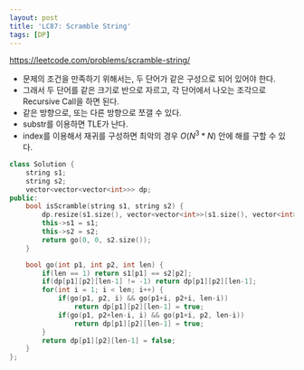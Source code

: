 ```yaml
---
layout: post
title: 'LC87: Scramble String'
tags: [DP]
---
```


<https://leetcode.com/problems/scramble-string/>

- 문제의 조건을 만족하기 위해서는, 두 단어가 같은 구성으로 되어 있어야 한다.
- 그래서 두 단어를 같은 크기로 반으로 자르고, 각 단어에서 나오는 조각으로 Recursive Call을 하면 된다.
- 같은 방향으로, 또는 다른 방향으로 쪼갤 수 있다.
- substr를 이용하면 TLE가 난다.
- index를 이용해서 재귀를 구성하면 최악의 경우 $O(N^3 * N)$ 안에 해를 구할 수 있다.

```c++
class Solution {
    string s1;
    string s2;
    vector<vector<vector<int>>> dp;
public:
    bool isScramble(string s1, string s2) {
        dp.resize(s1.size(), vector<vector<int>>(s1.size(), vector<int>(s1.size(), -1)));
        this->s1 = s1;
        this->s2 = s2;
        return go(0, 0, s2.size());
    }

    bool go(int p1, int p2, int len) {
        if(len == 1) return s1[p1] == s2[p2];
        if(dp[p1][p2][len-1] != -1) return dp[p1][p2][len-1];
        for(int i = 1; i < len; i++) {
            if(go(p1, p2, i) && go(p1+i, p2+i, len-i))
                return dp[p1][p2][len-1] = true;
            if(go(p1, p2+len-i, i) && go(p1+i, p2, len-i))
                return dp[p1][p2][len-1] = true;
        }
        return dp[p1][p2][len-1] = false;
    }
};
```